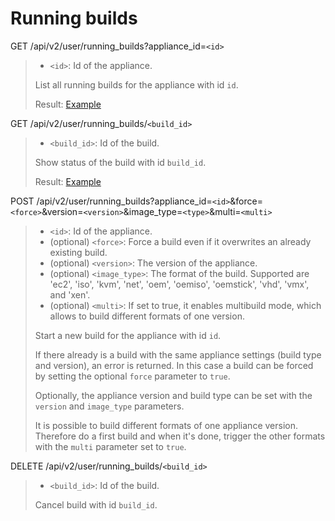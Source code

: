 # Running builds

GET /api/v2/user/running_builds?appliance_id=`<id>`
> * `<id>`: Id of the appliance.
>
> List all running builds for the appliance with id `id`.
>
> Result: [Example](running_builds.xml)

GET /api/v2/user/running_builds/`<build_id>`
> * `<build_id>`: Id of the build.
>
> Show status of the build with id `build_id`.
>
> Result: [Example](running_build.xml)

POST /api/v2/user/running_builds?appliance_id=`<id>`&force=`<force>`&version=`<version>`&image_type=`<type>`&multi=`<multi>`
> * `<id>`: Id of the appliance.
> * (optional) `<force>`: Force a build even if it overwrites an already
>   existing build.
> * (optional) `<version>`: The version of the appliance.
> * (optional) `<image_type>`: The format of the build. Supported are
>   'ec2', 'iso', 'kvm', 'net', 'oem', 'oemiso', 'oemstick', 'vhd', 'vmx', and 'xen'.
> * (optional) `<multi>`: If set to true, it enables multibuild mode,
>   which allows to build different formats of one version.
>
> Start a new build for the appliance with id `id`.
>
> If there already is a build with the same appliance settings (build
> type and version), an error is returned. In this case a build can be
> forced by setting the optional `force` parameter to `true`.
>
> Optionally, the appliance version and build type can be set with the
> `version` and `image_type` parameters.
>
> It is possible to build different formats of one appliance version.
> Therefore do a first build and when it's done, trigger the other
> formats with the `multi` parameter set to `true`.

DELETE /api/v2/user/running_builds/`<build_id>`
> * `<build_id>`: Id of the build.
>
> Cancel build with id `build_id`.
